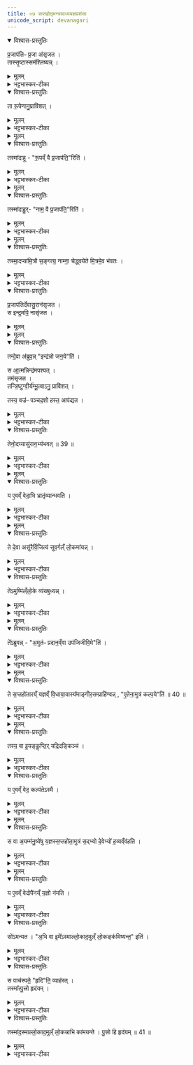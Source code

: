 ```yaml
---
title: ०७ सप्तहोतृमन्त्रसाध्ययज्ञप्रशंसा 
unicode_script: devanagari
---
```


<details open><summary>विश्वास-प्रस्तुतिः</summary>

प्र॒जाप॑तिᳶ प्र॒जा अ॑सृजत ।  
तास्सृ॒ष्टास्सम॑श्लिष्यन्न् ।
</details>

<details><summary>मूलम्</summary>

प्र॒जाप॑तिᳶ प्र॒जा अ॑सृजत ।  
तास्सृ॒ष्टास्सम॑श्लिष्यन्न् ।
</details>

<details><summary>भट्टभास्कर-टीका</summary>

1 प्रजापतिः प्रजा असृजतेत्यादि ॥ प्रजापतिना सृष्टास्सर्वाः प्रजा: समश्लिष्यन् संश्लिष्टा एकीभूता एकरूपेण नाम्ना चाविलक्षणा अभवन् ।
</details>

<details open><summary>विश्वास-प्रस्तुतिः</summary>

ता रू॒पेणानु॒प्रावि॑शत् ।
</details>

<details><summary>मूलम्</summary>

ता रू॒पेणानु॒प्रावि॑शत् ।
</details>

<details><summary>भट्टभास्कर-टीका</summary>

अथ प्रजापतिस्ताः प्रजा रूपेणानुप्राविशत् ।
</details>


<details><summary>मूलम्</summary>

तस्मा॑दाहुः ।
रू॒पव्ँ वै प्र॒जाप॑ति॒रिति॑ ।
</details>

<details open><summary>विश्वास-प्रस्तुतिः</summary>

तस्मा॑दाहू - "रू॒पव्ँ वै प्र॒जाप॑ति॒"रिति॑ ।
</details>

<details><summary>मूलम्</summary>

तस्मा॑दाहू - "रू॒पव्ँ वै प्र॒जाप॑ति॒"रिति॑ ।
</details>

<details><summary>भट्टभास्कर-टीका</summary>

गवादीनां यद्यद्विलक्षणं रूपं तेन तेन रूपेण विभक्तात्मा स्वयमेव तासु प्राविशत् तस्माद्रूपं प्रजापतिरित्याहुः ।
</details>


<details><summary>मूलम्</summary>

ता नाम्नाऽनु॒ प्रावि॑शत् ।
तस्मा॑दाहुः ।
नाम॒ वै प्र॒जाप॑ति॒रिति॑ ।
</details>

<details open><summary>विश्वास-प्रस्तुतिः</summary>

तस्मा॑दाहु॒र्- "नाम॒ वै प्र॒जाप॑ति॒"रिति॑ ।
</details>

<details><summary>मूलम्</summary>

तस्मा॑दाहु॒र्- "नाम॒ वै प्र॒जाप॑ति॒"रिति॑ ।
</details>

<details><summary>भट्टभास्कर-टीका</summary>

तथा नाम्ना चानुप्राविशत् गौरश्वः खण्डो मुण्ड इत्यादिलक्षणेन नाम्ना विभक्तात्मा स्वयमेव तास्वनु प्रविश्य अतिष्ठत् ।
</details>


<details><summary>मूलम्</summary>

तस्मा॒दप्या॑मि॒त्रौ स॒ङ्गत्य॑ ।
नाम्ना॒ चेद्ध्वये॑ते ॥ 38 ॥  
मि॒त्रमे॒व भ॑वतः ।
</details>

<details open><summary>विश्वास-प्रस्तुतिः</summary>

तस्मा॒दप्या॑मि॒त्रौ स॒ङ्गत्य॒ नाम्ना॒ चेद्ध्वये॑ते मि॒त्रमे॒व भ॑वतः ।
</details>

<details><summary>मूलम्</summary>

तस्मा॒दप्या॑मि॒त्रौ स॒ङ्गत्य॒ नाम्ना॒ चेद्ध्वये॑ते मि॒त्रमे॒व भ॑वतः ।
</details>

<details><summary>भट्टभास्कर-टीका</summary>

तस्मात्पूर्वममित्रावपि अमित्रावेवामित्रौ, स्वार्थिकोण्, अन्तोदात्तत्वं चोपदिश्यते । तौ द्वौ संगत्य परस्परस्य नाम्ना चेदाह्वयेते परस्परं मित्रमेव भवतः, नाम्नः प्रजापतित्वात्तस्य च सर्वमित्रत्वात् । अपिशब्दात् कश्चिदाकारः प्रश्लिष्यते । तदा आकार आख्यातेनान्वीयते । तस्य परेण एकादेशस्वरेणोदात्तत्वं अप्राप्तं व्यत्ययेन भवति ॥
</details>

<details open><summary>विश्वास-प्रस्तुतिः</summary>

प्र॒जाप॑तिर्देवासु॒रान॑सृजत ।  
स इन्द्र॒मपि॒ नासृ॑जत ।  
</details>

<details><summary>मूलम्</summary>

प्र॒जाप॑तिर्देवासु॒रान॑सृजत ।  
स इन्द्र॒मपि॒ नासृ॑जत ।  
</details>


<details><summary>मूलम्</summary>

तन्दे॒वा अ॑ब्रुवन्न् ।
इन्द्र॑न्नो जन॒येति॑ ।
</details>

<details open><summary>विश्वास-प्रस्तुतिः</summary>

तन्दे॒वा अ॑ब्रुव॒न्न्  "इन्द्र॑न्नो जन॒ये"ति॑ ।  

स आ॒त्मन्निन्द्र॑मपश्यत् ।  
तम॑सृजत ।  
तन्त्रि॒ष्टुग्वी॒र्य॑म्भू॒त्वाऽनु॒ प्रावि॑शत् ।

तस्य॒ वज्र॑ᳶ पञ्चद॒शो हस्त॒ आप॑द्यत ।  
</details>

<details><summary>मूलम्</summary>

तन्दे॒वा अ॑ब्रुव॒न्न्  "इन्द्र॑न्नो जन॒ये"ति॑ ।  

स आ॒त्मन्निन्द्र॑मपश्यत् ।  
तम॑सृजत ।  
तन्त्रि॒ष्टुग्वी॒र्य॑म्भू॒त्वाऽनु॒ प्रावि॑शत् ।

तस्य॒ वज्र॑ᳶ पञ्चद॒शो हस्त॒ आप॑द्यत ।  
</details>

<details><summary>भट्टभास्कर-टीका</summary>

2 तस्येत्यादि ॥ पञ्चदशः स्तोमः पञ्चदशावयवो वज्रो भूत्वा तस्येन्द्रस्य हस्ते आपद्यत आगच्छन् ।
</details>

<details open><summary>विश्वास-प्रस्तुतिः</summary>

तेनो॒दय्यासु॑रान॒भ्य॑भवत् ॥ 39 ॥  
</details>

<details><summary>मूलम्</summary>

तेनो॒दय्यासु॑रान॒भ्य॑भवत् ॥ 39 ॥  
</details>

<details><summary>भट्टभास्कर-टीका</summary>

तेनोदय्य उत्पत्य असुरानभ्यभवत् अभिभूतवान् ।
</details>


<details><summary>मूलम्</summary>

य ए॒वव्ँ वेद॑ ।
अ॒भि भ्रातृ॑व्यान्भवति ।
</details>

<details open><summary>विश्वास-प्रस्तुतिः</summary>

य ए॒वव्ँ वेदा॒भि भ्रातृ॑व्यान्भवति ।
</details>

<details><summary>मूलम्</summary>

य ए॒वव्ँ वेदा॒भि भ्रातृ॑व्यान्भवति ।
</details>

<details><summary>भट्टभास्कर-टीका</summary>

य एवमित्यादि । गतम् ॥
</details>


<details><summary>मूलम्</summary>

ते दे॒वा असु॑रैर्वि॒जित्य॑ ।
सु॒व॒र्गल्ँ लो॒कमा॑यन्न् ।
</details>

<details open><summary>विश्वास-प्रस्तुतिः</summary>

ते दे॒वा असु॑रैर्वि॒जित्य॑ सुव॒र्गल्ँ लो॒कमा॑यन्न् ।
</details>

<details><summary>मूलम्</summary>

ते दे॒वा असु॑रैर्वि॒जित्य॑ सुव॒र्गल्ँ लो॒कमा॑यन्न् ।
</details>

<details><summary>भट्टभास्कर-टीका</summary>

3 असुरैर्विजित्येति ॥ असुरव्यावृत्त्या जयं लब्ध्वा स्वर्गं गताः ।
</details>

<details open><summary>विश्वास-प्रस्तुतिः</summary>

ते॑ऽमुष्मि॑ल्ँलो॒के व्य॑ख्षुध्यन्न् ।
</details>

<details><summary>मूलम्</summary>

ते॑ऽमुष्मि॑ल्ँलो॒के व्य॑ख्षुध्यन्न् ।
</details>

<details><summary>भट्टभास्कर-टीका</summary>

तेऽमुष्मिन् परस्मिन् लोके व्यक्षुध्यन् विशेषेण क्षुधिता आसन् ।
</details>


<details><summary>मूलम्</summary>

ते᳚ऽब्रुवन्न् ।
अ॒मुत॑ᳶ प्रदान॒व्ँवा उप॑जिजीवि॒मेति॑ ।
</details>

<details open><summary>विश्वास-प्रस्तुतिः</summary>

ते᳚ऽब्रुवन्न् - "अ॒मुत॑ᳶ प्रदान॒व्ँवा उप॑जिजीवि॒मे"ति॑ ।
</details>

<details><summary>मूलम्</summary>

ते᳚ऽब्रुवन्न् - "अ॒मुत॑ᳶ प्रदान॒व्ँवा उप॑जिजीवि॒मे"ति॑ ।
</details>

<details><summary>भट्टभास्कर-टीका</summary>

अथ देवा अब्रुवन् - अमुतः प्रदानं अमुना मनुष्यलोकेन यत्प्रदीयते तद्वयमुपजीवामः ।
</details>


<details><summary>मूलम्</summary>

ते स॒प्तहो॑तारय्ँ य॒ज्ञव्ँ वि॒धाया॒यास्य᳚म् ।
आ॒ङ्गी॒र॒सम्प्राहि॑ण्वन्न् ।
ए॒तेना॒मुत्र॑ कल्प॒येति॑ ॥ 40 ॥  
</details>

<details open><summary>विश्वास-प्रस्तुतिः</summary>

ते स॒प्तहो॑तारय्ँ यज्ञव्ँ वि॒धाया॒यास्य᳚माङ्गीर॒सम्प्राहि॑ण्वन्न् , "ए॒तेना॒मुत्र॑ कल्प॒ये"ति॑ ॥ 40 ॥  
</details>

<details><summary>मूलम्</summary>

ते स॒प्तहो॑तारय्ँ यज्ञव्ँ वि॒धाया॒यास्य᳚माङ्गीर॒सम्प्राहि॑ण्वन्न् , "ए॒तेना॒मुत्र॑ कल्प॒ये"ति॑ ॥ 40 ॥  
</details>

<details><summary>भट्टभास्कर-टीका</summary>

तस्मादित्थं कुर्म इति मत्वा सप्तहोतारं यज्ञं विधायायास्यं नाम ऋषिं अङ्गिरसोपत्यं प्राहिण्वन् मनुष्यलोके प्रेषितवन्तः । एतेन यज्ञेनामुत्र मनुष्यलोके कल्पय यागसाधनं निर्वर्तय, येन वयं यागद्वारेण क्षुधमपहन्म हति ।
ननु 'तस्मादितः प्रदानं देवा उपजीवन्ति' इत्युक्तं, तत्कथमुच्यते अमुतः प्रदानं वयमुपनीवाम इति? तत्रस्थानां देवानामयं व्यवहारः । तत्रस्था हि मनुष्यलोकममुमाहुः, यत्रस्थास्तम् । दूरस्थासंनिहितवाचित्वाददश्शब्दस्य । उपजिजीविमेति छान्दसो लिट् । अमुतःप्रदानमिति सार्वविभक्तिकस्तसिल् । कृदुत्तरपदप्रकृतिस्वरत्वं बाधित्वा अव्ययपर्वूपदप्रकृतिस्वरत्वम् ॥
</details>


<details><summary>मूलम्</summary>

तस्य॒ वा इ॒यङ्कॢप्तिः॑ ।
यदि॒दङ्किञ्च॑ ।

य ए॒वव्ँ वेद॑ ।
कल्प॑तेऽस्मै ।
</details>

<details open><summary>विश्वास-प्रस्तुतिः</summary>

तस्य॒ वा इ॒यङ्कॢप्ति॒र् यदि॒दङ्किञ्च॑ ।  
</details>

<details><summary>मूलम्</summary>

तस्य॒ वा इ॒यङ्कॢप्ति॒र् यदि॒दङ्किञ्च॑ ।  
</details>

<details><summary>भट्टभास्कर-टीका</summary>

4 तस्य वा इत्यादि ॥ यदिदं मनुष्यलोके यत्किंचिद्दृश्यते पशुमृगधान्यादि तत्सर्वं तस्यायास्यस्यैवेयं कॢप्तिः कल्पना । लिङ्गं च - 'अयास्य उद्गाता' इति ।
</details>

<details open><summary>विश्वास-प्रस्तुतिः</summary>

य ए॒वव्ँ वेद॒ कल्प॑तेऽस्मै ।
</details>

<details><summary>मूलम्</summary>

य ए॒वव्ँ वेद॒ कल्प॑तेऽस्मै ।
</details>

<details><summary>भट्टभास्कर-टीका</summary>

य एवं वेद अस्मै कल्पते अभीष्टभावाय भवत्वयं लोकः, अयं वा सप्तहोता ॥
</details>


<details><summary>मूलम्</summary>

स वा अ॒यम्म॑नु॒ष्ये॑षु य॒ज्ञस्स॒प्तहो॑ता ।
अ॒मुत्र॑ स॒द्भ्यो दे॒वेभ्यो॑ ह॒व्यव्ँव॑हति ।
</details>

<details open><summary>विश्वास-प्रस्तुतिः</summary>

स वा अ॒यम्म॑नु॒ष्ये॑षु य॒ज्ञस्स॒प्तहो॑ता॒मुत्र॑ स॒द्भ्यो दे॒वेभ्यो॑ ह॒व्यव्ँव॑हति ।
</details>

<details><summary>मूलम्</summary>

स वा अ॒यम्म॑नु॒ष्ये॑षु य॒ज्ञस्स॒प्तहो॑ता॒मुत्र॑ स॒द्भ्यो दे॒वेभ्यो॑ ह॒व्यव्ँव॑हति ।
</details>

<details><summary>भट्टभास्कर-टीका</summary>

5 स वा इत्यादि ॥ मनुष्पलोकेऽवतीर्णः सप्तहोता अमुत्र विद्यमानेभ्यो देवेभ्यः हव्यं वहति, यागनिर्वृत्तिहेतुत्वात् ।
</details>


<details><summary>मूलम्</summary>

य ए॒वव्ँ वेद॑ ।
उपै॑नय्ँय॒ज्ञो न॑मति ।
</details>

<details open><summary>विश्वास-प्रस्तुतिः</summary>

य ए॒वव्ँ वेदोपै॑नय्ँ य॒ज्ञो न॑मति ।
</details>

<details><summary>मूलम्</summary>

य ए॒वव्ँ वेदोपै॑नय्ँ य॒ज्ञो न॑मति ।
</details>

<details><summary>भट्टभास्कर-टीका</summary>

एवं वेदितारं यज्ञ उपनमति उपसंप्रानोति, फलाव्यभिचारात् ॥
</details>

<details open><summary>विश्वास-प्रस्तुतिः</summary>

सो॑ऽमन्यत ।
"अ॒भि वा इ॒मे᳚ऽस्माल्लो॒काद॒मुल्ँ लो॒कङ्क॑मिष्यन्त॒" इति॑ ।
</details>

<details><summary>मूलम्</summary>

सो॑ऽमन्यत ।
"अ॒भि वा इ॒मे᳚ऽस्माल्लो॒काद॒मुल्ँ लो॒कङ्क॑मिष्यन्त॒" इति॑ ।
</details>

<details><summary>भट्टभास्कर-टीका</summary>

6 सोमन्यतेत्यादि ॥ एवमित्थमिमं मनुष्यलोकं कॢप्तवानायास्योऽमन्यत - यया मया कृतं, इत्थमिमे सर्वे मनुष्या अनुत्पाद्यैव पुत्रान् अस्मान्मनुष्यलोकात् अमुं लोकं गन्तुमभिकमिष्यन्ते । ततश्च मानुषस्तनुः उच्छिद्यत इति ।
</details>

<details open><summary>विश्वास-प्रस्तुतिः</summary>

स वाच॑स्पते॒ "हृदि"ति॒ व्याह॑रत् ।  
तस्मा᳚त्पु॒त्त्रो हृद॑यम् ।  
</details>

<details><summary>मूलम्</summary>

स वाच॑स्पते॒ "हृदि"ति॒ व्याह॑रत् ।  
तस्मा᳚त्पु॒त्त्रो हृद॑यम् ।  
</details>

<details><summary>भट्टभास्कर-टीका</summary>

'हृत्'16 इति ग्रहप्रतीकं व्याहरत् 'मा दैव्यस्तन्तुश्छेदि मा मनुष्यः'16 इत्यादि च । तस्मात्ततःप्रभृति पुत्र एव पितुर्हृदयमभूत् । पुत्रा एवोत्पाद्याः, न त्वरितेनापुत्रेणैव स्वर्गार्थं यष्टव्यमिति ।
</details>

<details open><summary>विश्वास-प्रस्तुतिः</summary>

तस्मा॑द॒स्माल्लो॒काद॒मुल्ँ लो॒कन्नाभि का॑मयन्ते ।
पु॒त्त्रो हि हृद॑यम् ॥ 41 ॥  
</details>

<details><summary>मूलम्</summary>

तस्मा॑द॒स्माल्लो॒काद॒मुल्ँ लो॒कन्नाभि का॑मयन्ते ।
पु॒त्त्रो हि हृद॑यम् ॥ 41 ॥  
</details>

<details><summary>भट्टभास्कर-टीका</summary>

यस्मादेवं तस्माल्लोकादमुं लोकं त्वरिता नाभिकामयन्ते पुत्रानेव तानुत्पादयन्ति सन्तानवृद्ध्यर्थम् । तदिदमाह - पुत्रो हि हृदयमिति । पितैव पुत्र इति केचित् ॥

इति तैत्तिरीयब्राह्मणे द्वितीयाष्टके द्वितीयप्रपाठके सप्तमोऽनुवाकः ॥  

</details>

